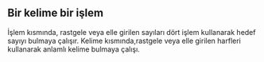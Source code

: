## Bir kelime bir işlem
İşlem kısmında, rastgele veya elle girilen sayıları dört işlem kullanarak hedef sayıyı bulmaya çalışır.
Kelime kısmında,rastgele veya elle girilen harfleri kullanarak anlamlı kelime bulmaya çalışı.
